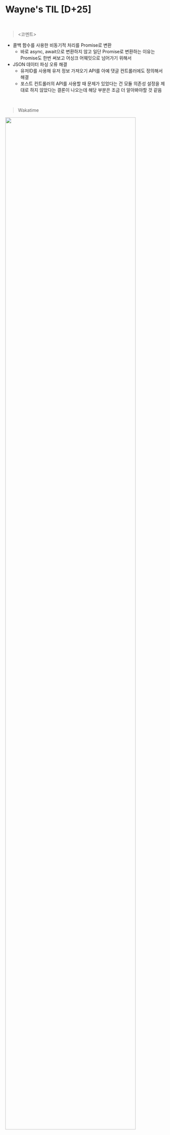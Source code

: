 Wayne's TIL [D+25]
===

<br>

><코멘트>

- 콜백 함수를 사용한 비동기적 처리를 Promise로 변환
  - 바로 async, await으로 변환하지 않고 일단 Promise로 변환하는 이유는 Promise도 한번 써보고 어싱크 어웨잇으로 넘어가기 위해서
- JSON 데이터 파싱 오류 해결
  - 유저ID를 사용해 유저 정보 가져오기 API를 아예 댓글 컨트롤러에도 정의해서 해결
  - 포스트 컨트롤러의 API를 사용할 때 문제가 있었다는 건 모듈 의존성 설정을 제대로 하지 않았다는 결론이 나오는데 해당 부분은 조금 더 알아봐야할 것 같음

<br>

>Wakatime

<img src="https://github.com/RyeinKim/TIL/assets/25819095/64e1785a-d852-4f68-afe1-4b0d586743a2" width="90%">